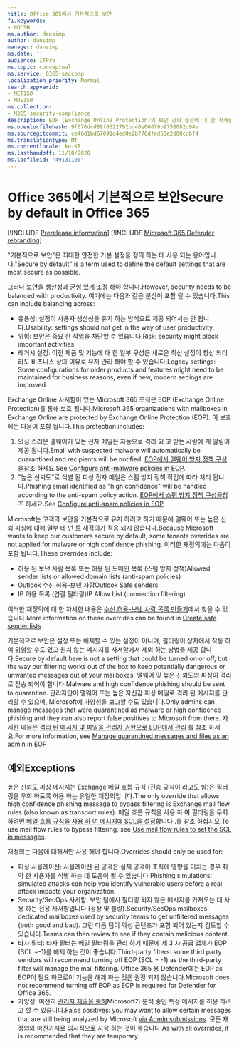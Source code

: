 ```yaml
---
title: Office 365에서 기본적으로 보안
f1.keywords:
- NOCSH
ms.author: dansimp
author: dansimp
manager: dansimp
ms.date: ''
audience: ITPro
ms.topic: conceptual
ms.service: O365-seccomp
localization_priority: Normal
search.appverid:
- MET150
- MOE150
ms.collection:
- M365-security-compliance
description: EOP (Exchange Online Protection)의 보안 강화 설정에 대 한 자세한 정보
ms.openlocfilehash: 9f676dcd89f0322792bd40e06879b9758082d94e
ms.sourcegitcommit: ce46d1bd67091d4ed0e2b776dfed55e2d88cdbf4
ms.translationtype: MT
ms.contentlocale: ko-KR
ms.lasthandoff: 11/18/2020
ms.locfileid: "49131100"
---
```

# <a name="secure-by-default-in-office-365"></a><span data-ttu-id="73e42-103">Office 365에서 기본적으로 보안</span><span class="sxs-lookup"><span data-stu-id="73e42-103">Secure by default in Office 365</span></span>

[!INCLUDE [Prerelease information](../includes/prerelease.md)]
[!INCLUDE [Microsoft 365 Defender rebranding](../includes/microsoft-defender-for-office.md)]

<span data-ttu-id="73e42-104">"기본적으로 보안"은 최대한 안전한 기본 설정을 정의 하는 데 사용 되는 용어입니다.</span><span class="sxs-lookup"><span data-stu-id="73e42-104">"Secure by default" is a term used to define the default settings that are most secure as possible.</span></span>

<span data-ttu-id="73e42-105">그러나 보안을 생산성과 균형 있게 조정 해야 합니다.</span><span class="sxs-lookup"><span data-stu-id="73e42-105">However, security needs to be balanced with productivity.</span></span> <span data-ttu-id="73e42-106">여기에는 다음과 같은 분산이 포함 될 수 있습니다.</span><span class="sxs-lookup"><span data-stu-id="73e42-106">This can include balancing across:</span></span>

- <span data-ttu-id="73e42-107">유용성: 설정이 사용자 생산성을 유지 하는 방식으로 제공 되어서는 안 됩니다.</span><span class="sxs-lookup"><span data-stu-id="73e42-107">Usability: settings should not get in the way of user productivity.</span></span>
- <span data-ttu-id="73e42-108">위험: 보안은 중요 한 작업을 차단할 수 있습니다.</span><span class="sxs-lookup"><span data-stu-id="73e42-108">Risk: security might block important activities.</span></span>
- <span data-ttu-id="73e42-109">레거시 설정: 이전 제품 및 기능에 대 한 일부 구성은 새로운 최신 설정이 향상 되더라도 비즈니스 상의 이유로 유지 관리 해야 할 수 있습니다.</span><span class="sxs-lookup"><span data-stu-id="73e42-109">Legacy settings: Some configurations for older products and features might need to be maintained for business reasons, even if new, modern settings are improved.</span></span>

<span data-ttu-id="73e42-110">Exchange Online 사서함이 있는 Microsoft 365 조직은 EOP (Exchange Online Protection)를 통해 보호 됩니다.</span><span class="sxs-lookup"><span data-stu-id="73e42-110">Microsoft 365 organizations with mailboxes in Exchange Online are protected by Exchange Online Protection (EOP).</span></span> <span data-ttu-id="73e42-111">이 보호에는 다음이 포함 됩니다.</span><span class="sxs-lookup"><span data-stu-id="73e42-111">This protection includes:</span></span>

1. <span data-ttu-id="73e42-112">의심 스러운 맬웨어가 있는 전자 메일은 자동으로 격리 되 고 받는 사람에 게 알림이 제공 됩니다.</span><span class="sxs-lookup"><span data-stu-id="73e42-112">Email with suspected malware will automatically be quarantined and recipients will be notified.</span></span> <span data-ttu-id="73e42-113">[EOP에서 맬웨어 방지 정책 구성을](configure-anti-malware-policies.md)참조 하세요.</span><span class="sxs-lookup"><span data-stu-id="73e42-113">See [Configure anti-malware policies in EOP](configure-anti-malware-policies.md).</span></span>
1. <span data-ttu-id="73e42-114">"높은 신뢰도"로 식별 된 피싱 전자 메일은 스팸 방지 정책 작업에 따라 처리 됩니다.</span><span class="sxs-lookup"><span data-stu-id="73e42-114">Phishing email identified as "high confidence" will be handled according to the anti-spam policy action.</span></span> <span data-ttu-id="73e42-115">[EOP에서 스팸 방지 정책 구성을](configure-your-spam-filter-policies.md)참조 하세요.</span><span class="sxs-lookup"><span data-stu-id="73e42-115">See [Configure anti-spam policies in EOP](configure-your-spam-filter-policies.md).</span></span>

<span data-ttu-id="73e42-116">Microsoft는 고객의 보안을 기본적으로 유지 하려고 하기 때문에 맬웨어 또는 높은 신뢰 피싱에 대해 일부 테 넌 트 재정의가 적용 되지 않습니다.</span><span class="sxs-lookup"><span data-stu-id="73e42-116">Because Microsoft wants to keep our customers secure by default, some tenants overrides are not applied for malware or high confidence phishing.</span></span> <span data-ttu-id="73e42-117">이러한 재정의에는 다음이 포함 됩니다.</span><span class="sxs-lookup"><span data-stu-id="73e42-117">These overrides include:</span></span>

- <span data-ttu-id="73e42-118">허용 된 보낸 사람 목록 또는 허용 된 도메인 목록 (스팸 방지 정책)</span><span class="sxs-lookup"><span data-stu-id="73e42-118">Allowed sender lists or allowed domain lists (anti-spam policies)</span></span>
- <span data-ttu-id="73e42-119">Outlook 수신 허용-보낸 사람</span><span class="sxs-lookup"><span data-stu-id="73e42-119">Outlook Safe senders</span></span>
- <span data-ttu-id="73e42-120">IP 허용 목록 (연결 필터링)</span><span class="sxs-lookup"><span data-stu-id="73e42-120">IP Allow List (connection filtering)</span></span>

<span data-ttu-id="73e42-121">이러한 재정의에 대 한 자세한 내용은 [수신 허용-보낸 사람 목록 만들기](https://docs.microsoft.com/microsoft-365/security/office-365-security/create-safe-sender-lists-in-office-365)에서 찾을 수 있습니다.</span><span class="sxs-lookup"><span data-stu-id="73e42-121">More information on these overrides can be found in [Create safe sender lists](https://docs.microsoft.com/microsoft-365/security/office-365-security/create-safe-sender-lists-in-office-365).</span></span>

<span data-ttu-id="73e42-122">기본적으로 보안은 설정 또는 해제할 수 있는 설정이 아니며, 필터링이 상자에서 작동 하 여 위험할 수도 있고 원치 않는 메시지를 사서함에서 제외 하는 방법을 제공 합니다.</span><span class="sxs-lookup"><span data-stu-id="73e42-122">Secure by default here is not a setting that could be turned on or off, but the way our filtering works out of the box to keep potentially dangerous or unwanted messages out of your mailboxes.</span></span> <span data-ttu-id="73e42-123">맬웨어 및 높은 신뢰도의 피싱이 격리로 전송 되어야 합니다.</span><span class="sxs-lookup"><span data-stu-id="73e42-123">Malware and high confidence phishing should be sent to quarantine.</span></span> <span data-ttu-id="73e42-124">관리자만이 맬웨어 또는 높은 자신감 피싱 메일로 격리 된 메시지를 관리할 수 있으며, Microsoft에 가양성을 보고할 수도 있습니다.</span><span class="sxs-lookup"><span data-stu-id="73e42-124">Only admins can manage messages that were quarantined as malware or high confidence phishing and they can also report false positives to Microsoft from there.</span></span> <span data-ttu-id="73e42-125">자세한 내용은 [격리 된 메시지 및 파일을 관리자 권한으로 EOP에서 관리](manage-quarantined-messages-and-files.md) 를 참조 하세요.</span><span class="sxs-lookup"><span data-stu-id="73e42-125">For more information, see [Manage quarantined messages and files as an admin in EOP](manage-quarantined-messages-and-files.md)</span></span>

## <a name="exceptions"></a><span data-ttu-id="73e42-126">예외</span><span class="sxs-lookup"><span data-stu-id="73e42-126">Exceptions</span></span>

<span data-ttu-id="73e42-127">높은 신뢰도 피싱 메시지는 Exchange 메일 흐름 규칙 (전송 규칙이 라고도 함)은 필터링을 우회 하도록 허용 하는 유일한 재정의입니다.</span><span class="sxs-lookup"><span data-stu-id="73e42-127">The only override that allows high confidence phishing message to bypass filtering is Exchange mail flow rules (also known as transport rules).</span></span> <span data-ttu-id="73e42-128">메일 흐름 규칙을 사용 하 여 필터링을 우회 하려면 [메일 흐름 규칙을 사용 하 여 메시지에 SCL을 설정](use-mail-flow-rules-to-set-the-spam-confidence-level-scl-in-messages.md)합니다 .를 참조 하십시오.</span><span class="sxs-lookup"><span data-stu-id="73e42-128">To use mail flow rules to bypass filtering, see [Use mail flow rules to set the SCL in messages](use-mail-flow-rules-to-set-the-spam-confidence-level-scl-in-messages.md).</span></span>

<span data-ttu-id="73e42-129">재정의는 다음에 대해서만 사용 해야 합니다.</span><span class="sxs-lookup"><span data-stu-id="73e42-129">Overrides should only be used for:</span></span>

- <span data-ttu-id="73e42-130">피싱 시뮬레이션: 시뮬레이션 된 공격은 실제 공격이 조직에 영향을 미치는 경우 취약 한 사용자를 식별 하는 데 도움이 될 수 있습니다.</span><span class="sxs-lookup"><span data-stu-id="73e42-130">Phishing simulations: simulated attacks can help you identify vulnerable users before a real attack impacts your organization.</span></span>
- <span data-ttu-id="73e42-131">Security/SecOps 사서함: 보안 팀에서 필터링 되지 않은 메시지를 가져오는 데 사용 하는 전용 사서함입니다 (정상 및 불량).</span><span class="sxs-lookup"><span data-stu-id="73e42-131">Security/SecOps mailboxes: dedicated mailboxes used by security teams to get unfiltered messages (both good and bad).</span></span> <span data-ttu-id="73e42-132">그런 다음 팀이 악성 콘텐츠가 포함 되어 있는지 검토할 수 있습니다.</span><span class="sxs-lookup"><span data-stu-id="73e42-132">Teams can then review to see if they contain malicious content.</span></span>
- <span data-ttu-id="73e42-133">타사 필터: 타사 필터는 메일 필터링을 관리 하기 때문에 제 3 자 공급 업체가 EOP (SCL =-1)를 해제 하는 것이 좋습니다.</span><span class="sxs-lookup"><span data-stu-id="73e42-133">Third-party filters: some third party vendors will recommend turning off EOP (SCL = -1) as the third-party filter will manage the mail filtering.</span></span> <span data-ttu-id="73e42-134">Office 365 용 Defender에는 EOP as EOP이 필요 하므로이 기능을 해제 하는 것은 권장 되지 않습니다.</span><span class="sxs-lookup"><span data-stu-id="73e42-134">Microsoft does not recommend turning off EOP as EOP is required for Defender for Office 365.</span></span>
- <span data-ttu-id="73e42-135">가양성: 여전히 [관리자 제출을 통해](admin-submission.md)Microsoft가 분석 중인 특정 메시지를 허용 하려고 할 수 있습니다.</span><span class="sxs-lookup"><span data-stu-id="73e42-135">False positives: you may want to allow certain messages that are still being analyzed by Microsoft [via Admin submissions](admin-submission.md).</span></span> <span data-ttu-id="73e42-136">모든 재정의와 마찬가지로 임시적으로 사용 하는 것이 좋습니다.</span><span class="sxs-lookup"><span data-stu-id="73e42-136">As with all overrides, it is recommended that they are temporary.</span></span>
